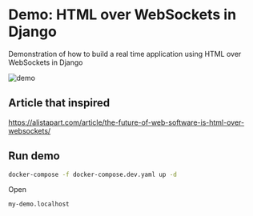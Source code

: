 # Demo: HTML over WebSockets in Django

Demonstration of how to build a real time application using HTML over WebSockets in Django 

![demo](demo.gif)

## Article that inspired

https://alistapart.com/article/the-future-of-web-software-is-html-over-websockets/

## Run demo

``` bash
docker-compose -f docker-compose.dev.yaml up -d
```

Open

``` bash
my-demo.localhost
```
